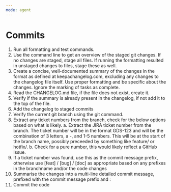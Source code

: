 ```yaml
---
mode: agent
---
```

# Commits

1. Run all formatting and test commands.
2. Use the command line to get an overview of the staged git changes. If no changes are staged, stage all files. If running the formatting resulted in unstaged changes to files, stage these as well.
3. Create a concise, well-documented summary of the changes in the format as defined at keepachangelog.com, excluding any changes to the changelog file itself. Use proper formatting and be specific about the changes. Ignore the marking of tasks as complete.
4. Read the CHANGELOG.md file, if the file does not exist, create it.
5. Verify if the summary is already present in the changelog, if not add it to the top of the file.
6. Add the changelog to staged commits
7. Verify the current git branch using the git command.
8. Extract any ticket numbers from the branch, check for the below options based on what is likely.
    a. Extract the JIRA ticket number from the branch. The ticket number will be in the format GDS-123 and will be the combination of 3 letters, a -, and 1-5 numbers. This will be at the start of the branch name, possibly preceeded by something like feature/ or hotfix/.
    b. Check for a pure number, this would likely reflect a GitHub Issue.
9. If a ticket number was found, use this as the commit message prefix, otherwise use [feat] / [bug] / [doc] as appropriate based on any prefixes in the branchname and/or the code changes
10. Summarise the changes into a multi-line detailed commit message, prefixed with the commit message prefix and :
11. Commit the code
